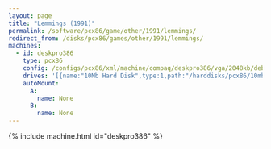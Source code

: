 ```yaml
---
layout: page
title: "Lemmings (1991)"
permalink: /software/pcx86/game/other/1991/lemmings/
redirect_from: /disks/pcx86/games/other/1991/lemmings/
machines:
  - id: deskpro386
    type: pcx86
    config: /configs/pcx86/xml/machine/compaq/deskpro386/vga/2048kb/debugger/machine.xml
    drives: '[{name:"10Mb Hard Disk",type:1,path:"/harddisks/pcx86/10mb/COMPAQ331-LEMMINGS.json"}]'
    autoMount:
      A:
        name: None
      B:
        name: None
---
```


{% include machine.html id="deskpro386" %}

